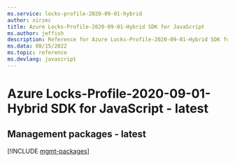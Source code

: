 ```yaml
---
ms.service: locks-profile-2020-09-01-hybrid
author: xirzec
title: Azure Locks-Profile-2020-09-01-Hybrid SDK for JavaScript
ms.author: jeffish
description: Reference for Azure Locks-Profile-2020-09-01-Hybrid SDK for JavaScript
ms.data: 08/15/2022
ms.topic: reference
ms.devlang: javascript
---
```

# Azure Locks-Profile-2020-09-01-Hybrid SDK for JavaScript - latest

## Management packages - latest
[!INCLUDE [mgmt-packages](locks-profile-2020-09-01-hybrid-mgmt-index.md)]